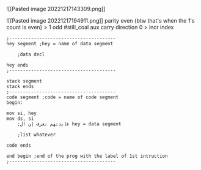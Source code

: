![[Pasted image 20221217143309.png]]

![[Pasted image 20221217194911.png]]
	parity
		even {btw that's when the 1's count is even} > 1
		odd
	#still_coal aux carry
	direction
		0 > incr index

```ASM
;---------------------------------------
hey segment ;hey = name of data segment

	;data decl

hey ends
;---------------------------------------

stack segment
stack ends
;---------------------------------------
code segment ;code = name of code segment
begin:

mov si, hey
mov ds, si
	;فايدتهم تعرف إن ال hey = data segment

	;list whatever

code ends

end begin ;end of the prog with the label of 1st intruction
;---------------------------------------



```
